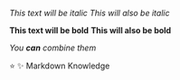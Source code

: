 *This text will be italic*
_This will also be italic_

**This text will be bold**
__This will also be bold__

_You **can** combine them_

:star: ✨ Markdown Knowledge
